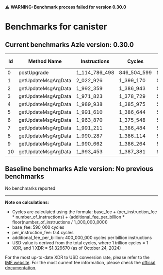 ⚠️ **WARNING: Benchmark process failed for version 0.30.0**

# Benchmarks for canister

## Current benchmarks Azle version: 0.30.0

| Id  | Method Name         | Instructions  | Cycles      | USD           | USD/Million Calls |
| --- | ------------------- | ------------- | ----------- | ------------- | ----------------- |
| 0   | postUpgrade         | 1_114_786_498 | 846_504_599 | $0.0011255718 | $1_125.57         |
| 1   | getUpdateMsgArgData | 2_022_926     | 1_399_170   | $0.0000018604 | $1.86             |
| 2   | getUpdateMsgArgData | 1_992_359     | 1_386_943   | $0.0000018442 | $1.84             |
| 3   | getUpdateMsgArgData | 1_971_823     | 1_378_729   | $0.0000018333 | $1.83             |
| 4   | getUpdateMsgArgData | 1_989_938     | 1_385_975   | $0.0000018429 | $1.84             |
| 5   | getUpdateMsgArgData | 1_991_610     | 1_386_644   | $0.0000018438 | $1.84             |
| 6   | getUpdateMsgArgData | 1_963_870     | 1_375_548   | $0.0000018290 | $1.82             |
| 7   | getUpdateMsgArgData | 1_991_211     | 1_386_484   | $0.0000018436 | $1.84             |
| 8   | getUpdateMsgArgData | 1_990_287     | 1_386_114   | $0.0000018431 | $1.84             |
| 9   | getUpdateMsgArgData | 1_990_662     | 1_386_264   | $0.0000018433 | $1.84             |
| 10  | getUpdateMsgArgData | 1_993_453     | 1_387_381   | $0.0000018448 | $1.84             |

## Baseline benchmarks Azle version: No previous benchmarks

No benchmarks reported

---

**Note on calculations:**

- Cycles are calculated using the formula: base_fee + (per_instruction_fee \* number_of_instructions) + (additional_fee_per_billion \* floor(number_of_instructions / 1_000_000_000))
- base_fee: 590_000 cycles
- per_instruction_fee: 0.4 cycles
- additional_fee_per_billion: 400_000_000 cycles per billion instructions
- USD value is derived from the total cycles, where 1 trillion cycles = 1 XDR, and 1 XDR = $1.329670 (as of October 24, 2024)

For the most up-to-date XDR to USD conversion rate, please refer to the [IMF website](https://www.imf.org/external/np/fin/data/rms_sdrv.aspx).
For the most current fee information, please check the [official documentation](https://internetcomputer.org/docs/current/developer-docs/gas-cost#execution).
